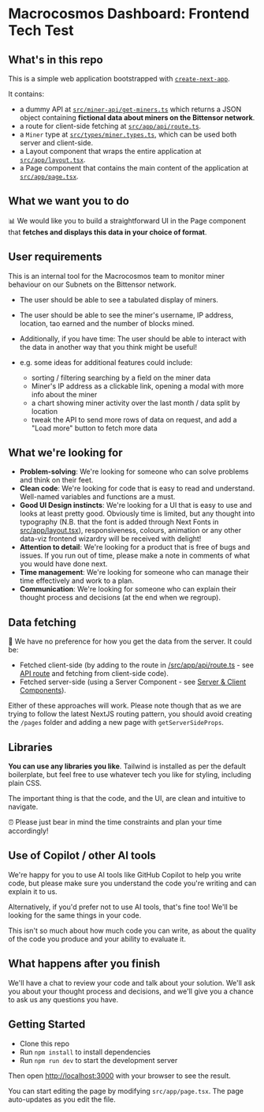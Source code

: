 # Macrocosmos Dashboard: Frontend Tech Test

## What's in this repo

This is a simple web application bootstrapped with [`create-next-app`](https://github.com/vercel/next.js/tree/canary/packages/create-next-app).

It contains:

- a dummy API at [`src/miner-api/get-miners.ts`](src/miner-api/get-miners.ts) which returns a JSON object containing **fictional data about miners on the Bittensor network**.
- a route for client-side fetching at [`src/app/api/route.ts`](src/app/api/route.ts).
- a `Miner` type at [`src/types/miner.types.ts`](src/types/miner.types.ts), which can be used both server and client-side.
- a Layout component that wraps the entire application at [`src/app/layout.tsx`](src/app/layout.tsx).
- a Page component that contains the main content of the application at [`src/app/page.tsx`](src/app/page.tsx).

## What we want you to do

📊 We would like you to build a straightforward UI in the Page component that **fetches and displays this data in your choice of format**.

## User requirements

This is an internal tool for the Macrocosmos team to monitor miner behaviour on our Subnets on the Bittensor network.

- The user should be able to see a tabulated display of miners.
- The user should be able to see the miner's username, IP address, location, tao earned and the number of blocks mined.

- Additionally, if you have time: The user should be able to interact with the data in another way that you think might be useful!

- e.g. some ideas for additional features could include:
  - sorting / filtering searching by a field on the miner data
  - Miner's IP address as a clickable link, opening a modal with more info about the miner
  - a chart showing miner activity over the last month / data split by location
  - tweak the API to send more rows of data on request, and add a "Load more" button to fetch more data

## What we're looking for

- **Problem-solving**: We're looking for someone who can solve problems and think on their feet.
- **Clean code**: We're looking for code that is easy to read and understand. Well-named variables and functions are a must.
- **Good UI Design instincts**: We're looking for a UI that is easy to use and looks at least pretty good. Obviously time is limited, but any thought into typography (N.B. that the font is added through Next Fonts in [src/app/layout.tsx](src/app/layout.tsx)), responsiveness, colours, animation or any other data-viz frontend wizardry will be received with delight!
- **Attention to detail**: We're looking for a product that is free of bugs and issues. If you run out of time, please make a note in comments of what you would have done next.
- **Time management**: We're looking for someone who can manage their time effectively and work to a plan.
- **Communication**: We're looking for someone who can explain their thought process and decisions (at the end when we regroup).

## Data fetching

🛜 We have no preference for how you get the data from the server. It could be:

- Fetched client-side (by adding to the route in [/src/app/api/route.ts](src/app/api/route.ts) - see [API route](https://nextjs.org/docs/app/building-your-application/routing/route-handlers) and fetching from client-side code).
- Fetched server-side (using a Server Component - see [Server & Client Components](https://nextjs.org/learn/react-foundations/server-and-client-components)).

Either of these approaches will work. Please note though that as we are trying to follow the latest NextJS routing pattern, you should avoid creating the `/pages` folder and adding a new page with `getServerSideProps`.

## Libraries

**You can use any libraries you like**. Tailwind is installed as per the default boilerplate, but feel free to use whatever tech you like for styling, including plain CSS.

The important thing is that the code, and the UI, are clean and intuitive to navigate.

⏰ Please just bear in mind the time constraints and plan your time accordingly!

## Use of Copilot / other AI tools

We're happy for you to use AI tools like GitHub Copilot to help you write code, but please make sure you understand the code you're writing and can explain it to us.

Alternatively, if you'd prefer not to use AI tools, that's fine too! We'll be looking for the same things in your code.

This isn't so much about how much code you can write, as about the quality of the code you produce and your ability to evaluate it.

## What happens after you finish

We'll have a chat to review your code and talk about your solution. We'll ask you about your thought process and decisions, and we'll give you a chance to ask us any questions you have.

## Getting Started

- Clone this repo
- Run `npm install` to install dependencies
- Run `npm run dev` to start the development server

Then open [http://localhost:3000](http://localhost:3000) with your browser to see the result.

You can start editing the page by modifying `src/app/page.tsx`. The page auto-updates as you edit the file.
